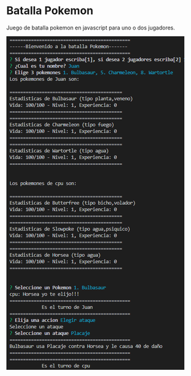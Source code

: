 # Batalla Pokemon

Juego de batalla pokemon en javascript para uno o dos jugadores.

![screenshot](./screenshot.png)